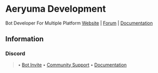 # Aeryuma Development
Bot Developer For Multiple Platform
[Website]() | [Forum]() | [Documentation]()

## Information

### Discord

> • [Bot Invite]()
> • [Community Support]()
> • [Documentation]()
